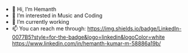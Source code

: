 - 👋 Hi, I’m Hemanth
- 👀 I’m interested in Music and Coding
- 🌱 I’m currently working
- 📫 You can reach me through: 
      https://img.shields.io/badge/LinkedIn-0077B5?style=for-the-badge&logo=linkedin&logoColor=white https://www.linkedin.com/in/hemanth-kumar-m-58886a19b/
      

<!---
Sp4ngl3r/Sp4ngl3r is a ✨ special ✨ repository because its `README.md` (this file) appears on your GitHub profile.
You can click the Preview link to take a look at your changes.
--->

